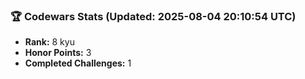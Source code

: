 ### 🏆 Codewars Stats (Updated: 2025-08-04 20:10:54 UTC)

- **Rank:** 8 kyu
- **Honor Points:** 3
- **Completed Challenges:** 1

